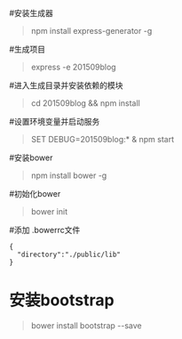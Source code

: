 #安装生成器
> npm install express-generator -g

#生成项目
> express -e 201509blog

#进入生成目录并安装依赖的模块
> cd 201509blog && npm install

#设置环境变量并启动服务
>SET DEBUG=201509blog:* & npm start

#安装bower
>  npm install bower -g

#初始化bower
> bower init

#添加 .bowerrc文件
```
{
  "directory":"./public/lib"
}
```
# 安装bootstrap
> bower install bootstrap --save


 
